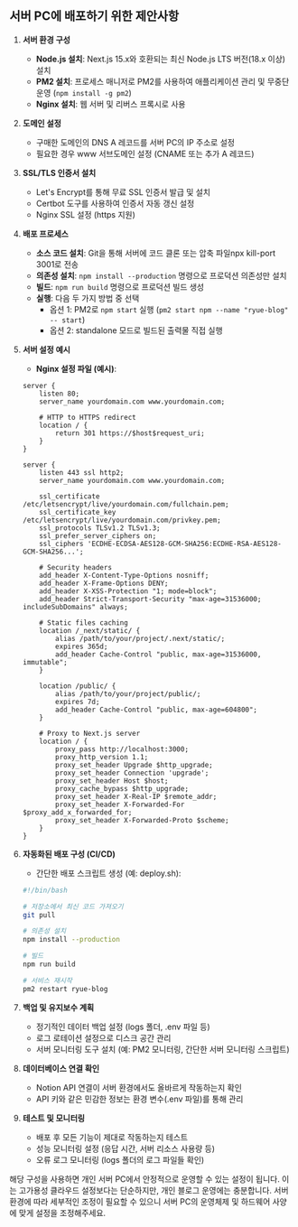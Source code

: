 
## 서버 PC에 배포하기 위한 제안사항

1. **서버 환경 구성**
   - **Node.js 설치**: Next.js 15.x와 호환되는 최신 Node.js LTS 버전(18.x 이상) 설치
   - **PM2 설치**: 프로세스 매니저로 PM2를 사용하여 애플리케이션 관리 및 무중단 운영 (`npm install -g pm2`)
   - **Nginx 설치**: 웹 서버 및 리버스 프록시로 사용

2. **도메인 설정**
   - 구매한 도메인의 DNS A 레코드를 서버 PC의 IP 주소로 설정
   - 필요한 경우 www 서브도메인 설정 (CNAME 또는 추가 A 레코드)

3. **SSL/TLS 인증서 설치**
   - Let's Encrypt를 통해 무료 SSL 인증서 발급 및 설치
   - Certbot 도구를 사용하여 인증서 자동 갱신 설정
   - Nginx SSL 설정 (https 지원)

4. **배포 프로세스**
   - **소스 코드 설치**: Git을 통해 서버에 코드 클론 또는 압축 파일npx kill-port 3001로 전송
   - **의존성 설치**: `npm install --production` 명령으로 프로덕션 의존성만 설치
   - **빌드**: `npm run build` 명령으로 프로덕션 빌드 생성
   - **실행**: 다음 두 가지 방법 중 선택
     - 옵션 1: PM2로 `npm start` 실행 (`pm2 start npm --name "ryue-blog" -- start`)
     - 옵션 2: standalone 모드로 빌드된 출력물 직접 실행

5. **서버 설정 예시**
   - **Nginx 설정 파일 (예시)**:
   ```
   server {
       listen 80;
       server_name yourdomain.com www.yourdomain.com;

       # HTTP to HTTPS redirect
       location / {
           return 301 https://$host$request_uri;
       }
   }

   server {
       listen 443 ssl http2;
       server_name yourdomain.com www.yourdomain.com;

       ssl_certificate /etc/letsencrypt/live/yourdomain.com/fullchain.pem;
       ssl_certificate_key /etc/letsencrypt/live/yourdomain.com/privkey.pem;
       ssl_protocols TLSv1.2 TLSv1.3;
       ssl_prefer_server_ciphers on;
       ssl_ciphers 'ECDHE-ECDSA-AES128-GCM-SHA256:ECDHE-RSA-AES128-GCM-SHA256...';

       # Security headers
       add_header X-Content-Type-Options nosniff;
       add_header X-Frame-Options DENY;
       add_header X-XSS-Protection "1; mode=block";
       add_header Strict-Transport-Security "max-age=31536000; includeSubDomains" always;

       # Static files caching
       location /_next/static/ {
           alias /path/to/your/project/.next/static/;
           expires 365d;
           add_header Cache-Control "public, max-age=31536000, immutable";
       }

       location /public/ {
           alias /path/to/your/project/public/;
           expires 7d;
           add_header Cache-Control "public, max-age=604800";
       }

       # Proxy to Next.js server
       location / {
           proxy_pass http://localhost:3000;
           proxy_http_version 1.1;
           proxy_set_header Upgrade $http_upgrade;
           proxy_set_header Connection 'upgrade';
           proxy_set_header Host $host;
           proxy_cache_bypass $http_upgrade;
           proxy_set_header X-Real-IP $remote_addr;
           proxy_set_header X-Forwarded-For $proxy_add_x_forwarded_for;
           proxy_set_header X-Forwarded-Proto $scheme;
       }
   }
   ```

6. **자동화된 배포 구성 (CI/CD)**
   - 간단한 배포 스크립트 생성 (예: deploy.sh):
   ```bash
   #!/bin/bash
   
   # 저장소에서 최신 코드 가져오기
   git pull
   
   # 의존성 설치
   npm install --production
   
   # 빌드
   npm run build
   
   # 서비스 재시작
   pm2 restart ryue-blog
   ```

7. **백업 및 유지보수 계획**
   - 정기적인 데이터 백업 설정 (logs 폴더, .env 파일 등)
   - 로그 로테이션 설정으로 디스크 공간 관리
   - 서버 모니터링 도구 설치 (예: PM2 모니터링, 간단한 서버 모니터링 스크립트)

8. **데이터베이스 연결 확인**
   - Notion API 연결이 서버 환경에서도 올바르게 작동하는지 확인
   - API 키와 같은 민감한 정보는 환경 변수(.env 파일)를 통해 관리

9. **테스트 및 모니터링**
   - 배포 후 모든 기능이 제대로 작동하는지 테스트
   - 성능 모니터링 설정 (응답 시간, 서버 리소스 사용량 등)
   - 오류 로그 모니터링 (logs 폴더의 로그 파일들 확인)

해당 구성을 사용하면 개인 서버 PC에서 안정적으로 운영할 수 있는 설정이 됩니다. 이는 고가용성 클라우드 설정보다는 단순하지만, 개인 블로그 운영에는 충분합니다. 서버 환경에 따라 세부적인 조정이 필요할 수 있으니 서버 PC의 운영체제 및 하드웨어 사양에 맞게 설정을 조정해주세요.
